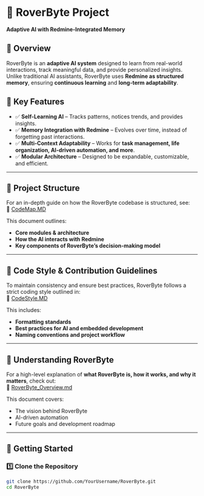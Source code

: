 # 🚀 RoverByte Project  
**Adaptive AI with Redmine-Integrated Memory**  

## 📖 Overview  
RoverByte is an **adaptive AI system** designed to learn from real-world interactions, track meaningful data, and provide personalized insights. Unlike traditional AI assistants, RoverByte uses **Redmine as structured memory**, ensuring **continuous learning** and **long-term adaptability**.  

## 🔑 Key Features  
- ✅ **Self-Learning AI** – Tracks patterns, notices trends, and provides insights.  
- ✅ **Memory Integration with Redmine** – Evolves over time, instead of forgetting past interactions.  
- ✅ **Multi-Context Adaptability** – Works for **task management, life organization, AI-driven automation, and more**.  
- ✅ **Modular Architecture** – Designed to be expandable, customizable, and efficient.  

---

## 📂 Project Structure  
For an in-depth guide on how the RoverByte codebase is structured, see:  
📖 [CodeMap.MD](./documentation/CodeMap.MD)  

This document outlines:  
- **Core modules & architecture**  
- **How the AI interacts with Redmine**  
- **Key components of RoverByte’s decision-making model**  

---

## 🎨 Code Style & Contribution Guidelines  
To maintain consistency and ensure best practices, RoverByte follows a strict coding style outlined in:  
📖 [CodeStyle.MD](./documentation/CodeStyle.MD)  

This includes:  
- **Formatting standards**  
- **Best practices for AI and embedded development**  
- **Naming conventions and project workflow**  

---

## 📖 Understanding RoverByte  
For a high-level explanation of **what RoverByte is, how it works, and why it matters**, check out:  
📖 [RoverByte_Overview.md](./documentation/RoverByte_Overview.md)  

This document covers:  
- The vision behind RoverByte  
- AI-driven automation  
- Future goals and development roadmap  

---

## 🚀 Getting Started  
### 1️⃣ Clone the Repository  
```bash
git clone https://github.com/YourUsername/RoverByte.git
cd RoverByte
